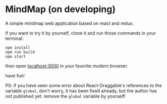 # MindMap (on developing)

A simple mindmap web application based on react and redux.

if you want to try it by yourself, clone it and run those commands in your terminal:

```
npm install
npm run build
npm start
```

then open [localhost:3000](http://localhost:3000/) in your favorite modern browser.

have fun!

PS: if you have seen some error about React-Draggable's references to the variable `global`, don't worry, it has been fixed already, but the author has
not published yet. remove the `global` variable by yourself!
